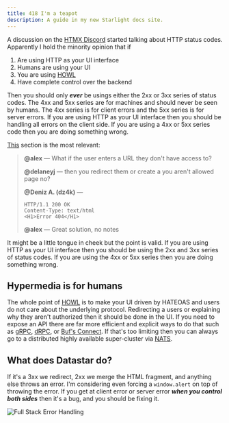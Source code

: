 ```yaml
---
title: 418 I'm a teapot
description: A guide in my new Starlight docs site.
---
```


A discussion on the [HTMX Discord](https://discord.com/channels/725789699527933952/1156332851093065788) started talking about HTTP status codes. Apparently I hold the minority opinion that if

1. Are using HTTP as your UI interface
2. Humans are using your UI
3. You are using [HOWL](https://htmx.org/essays/hypermedia-on-whatever-youd-like/)
4. Have complete control over the backend

Then you should only **_ever_** be usings either the 2xx or 3xx series of status codes. The 4xx and 5xx series are for machines and should never be seen by humans. The 4xx series is for client errors and the 5xx series is for server errors. If you are using HTTP as your UI interface then you should be handling all errors on the client side. If you are using a 4xx or 5xx series code then you are doing something wrong.

[This](https://discord.com/channels/725789699527933952/1156332851093065788/1156377394530242622) section is the most relevant:

> **@alex** — What if the user enters a URL they don't have access to?
>
> **@delaneyj** — then you redirect them or create a you aren't allowed page no?
>
> **@Deniz A. (dz4k)** —
>
> ```
> HTTP/1.1 200 OK
> Content-Type: text/html
> <H1>Error 404</H1>
> ```
>
> **@alex** — Great solution, no notes

It might be a little tongue in cheek but the point is valid. If you are using HTTP as your UI interface then you should be using the 2xx and 3xx series of status codes. If you are using the 4xx or 5xx series then you are doing something wrong.

## Hypermedia is for humans

The whole point of [HOWL](https://htmx.org/essays/hypermedia-on-whatever-youd-like/) is to make your UI driven by HATEOAS and users do not care about the underlying protocol. Redirecting a users or explaining why they aren't authorized then it should be done in the UI. If you need to expose an API there are far more efficient and explicit ways to do that such as [gRPC](https://grpc.io/), [dRPC](https://docs.drpc.org/), or [Buf's Connect](https://buf.build/blog/connect-a-better-grpc). If that's too limiting then you can always go to a distributed highly available super-cluster via [NATS](https://nats.io/).

## What does Datastar do?

If it's a 3xx we redirect, 2xx we merge the HTML fragment, and anything else throws an error. I'm considering even forcing a `window.alert` on top of throwing the error. If you get at client error or server error **_when you control both sides_** then it's a bug, and you should be fixing it.

![Full Stack Error Handling](/static/images/essays/fullstack.jpg)
